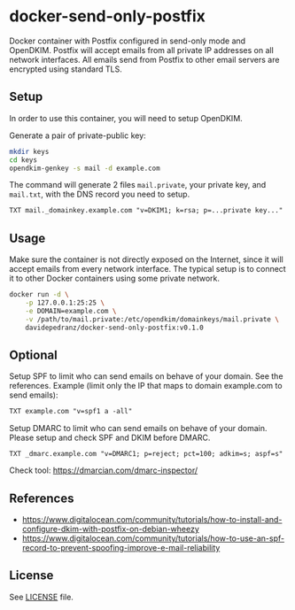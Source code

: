 # docker-send-only-postfix
Docker container with Postfix configured in send-only mode and OpenDKIM.
Postfix will accept emails from all private IP addresses on all network interfaces.
All emails send from Postfix to other email servers are encrypted using standard TLS.

## Setup
In order to use this container, you will need to setup OpenDKIM.

Generate a pair of private-public key:
```bash
mkdir keys
cd keys
opendkim-genkey -s mail -d example.com
```
The command will generate 2 files `mail.private`, your private key, and `mail.txt`, with the DNS record you need to setup.
```txt
TXT mail._domainkey.example.com "v=DKIM1; k=rsa; p=...private key..."
```

## Usage
Make sure the container is not directly exposed on the Internet, since it will accept emails from every network interface. The typical setup is to connect it to other Docker containers using some private network.
```bash
docker run -d \
    -p 127.0.0.1:25:25 \
    -e DOMAIN=example.com \
    -v /path/to/mail.private:/etc/opendkim/domainkeys/mail.private \
    davidepedranz/docker-send-only-postfix:v0.1.0
```

## Optional
Setup SPF to limit who can send emails on behave of your domain. See the references.
Example (limit only the IP that maps to domain example.com to send emails):
```txt
TXT example.com "v=spf1 a -all"
```

Setup DMARC to limit who can send emails on behave of your domain. Please setup and check SPF and DKIM before DMARC.
```
TXT _dmarc.example.com "v=DMARC1; p=reject; pct=100; adkim=s; aspf=s"
```
Check tool: https://dmarcian.com/dmarc-inspector/

## References
- https://www.digitalocean.com/community/tutorials/how-to-install-and-configure-dkim-with-postfix-on-debian-wheezy
- https://www.digitalocean.com/community/tutorials/how-to-use-an-spf-record-to-prevent-spoofing-improve-e-mail-reliability

## License
See [LICENSE](LICENSE) file.
